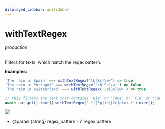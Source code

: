 ```yaml
---
displayed_sidebar: apiSidebar
---
```

# withTextRegex
<span class="theme-doc-version-badge badge badge--success">production</span><br/><br/>

Filters for texts, which match the regex pattern.

**Examples:**

```typescript
'The rain in Spain' === withTextRegex('\b[Ss]\w+') => true
'The rain in Portugal' === withTextRegex('\b[Ss]\w+') => false
'The rain in switzerland' === withTextRegex('\b[Ss]\w+') => true

// this filters any text that contains 'pie' or 'cake' or 'Pie' or 'Cake'
await aui.get().text().withTextRegex('.*([Pp]ie|[Cc]ake).*').exec();
```
![](/img/gif/withTextRegex.gif)

   * @param \{string} regex_pattern - A regex pattern
